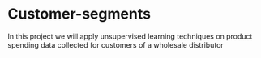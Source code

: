 # Customer-segments
In this project we will apply unsupervised learning techniques on product spending data collected for customers of a wholesale distributor
